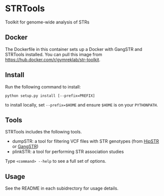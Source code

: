 # STRTools
Toolkit for genome-wide analysis of STRs

## Docker
The Dockerfile in this container sets up a Docker with GangSTR and STRTools installed. You can pull this image from https://hub.docker.com/r/gymreklab/str-toolkit.

## Install

Run the following command to install:

```
python setup.py install [--prefix=PREFIX]
```
to install locally, set `--prefix=$HOME` and ensure `$HOME` is on your `PYTHONPATH`.

## Tools
STRTools includes the following tools.

* dumpSTR: a tool for filtering VCF files with STR genotypes (from [HipSTR](https://github.com/tfwillems/HipSTR) or [GangSTR](https://github.com/gymreklab/gangstr))
* plinkSTR: a tool for performing STR association studies

Type `<command> --help` to see a full set of options.

## Usage
See the README in each subidrectory for usage details.

